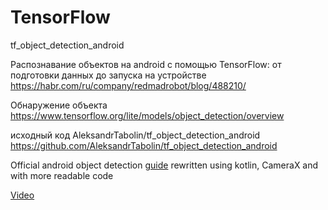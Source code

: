 # TensorFlow

tf_object_detection_android

Распознавание объектов на android с помощью TensorFlow: от подготовки данных до запуска на устройстве
https://habr.com/ru/company/redmadrobot/blog/488210/

Обнаружение объекта
https://www.tensorflow.org/lite/models/object_detection/overview

исходный код
AleksandrTabolin/tf_object_detection_android
https://github.com/AleksandrTabolin/tf_object_detection_android


Official android object detection [guide](https://www.tensorflow.org/lite/models/object_detection/overview)
 rewritten using kotlin, CameraX and with more readable code

[Video](https://www.youtube.com/watch?v=GXtiLAjPlHg)
